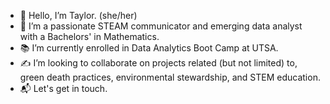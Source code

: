 - 👋 Hello, I’m Taylor. (she/her)
- 🧠 I’m a passionate STEAM communicator and emerging data analyst with a Bachelors' in Mathematics.
- 📚 I’m currently enrolled in Data Analytics Boot Camp at UTSA. 
- ✍️ I’m looking to collaborate on projects related (but not limited) to, green death practices, environmental stewardship, and STEM education. 
- 📬 Let's get in touch.

<!---
taylorsyde/taylorsyde is a ✨ special ✨ repository because its `README.md` (this file) appears on your GitHub profile.
You can click the Preview link to take a look at your changes.
--->
